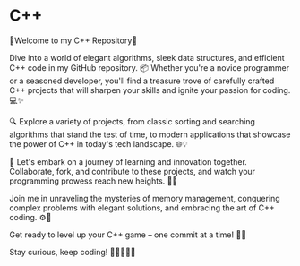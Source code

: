 # C++ 
🚀Welcome to my C++ Repository🎉

Dive into a world of elegant algorithms, sleek data structures, and efficient C++ code in my GitHub repository. 📦 Whether you're a novice programmer or a seasoned developer, you'll find a treasure trove of carefully crafted C++ projects that will sharpen your skills and ignite your passion for coding. 💻✨

🔍 Explore a variety of projects, from classic sorting and searching algorithms that stand the test of time, to modern applications that showcase the power of C++ in today's tech landscape. 🌐💡

🤝 Let's embark on a journey of learning and innovation together. Collaborate, fork, and contribute to these projects, and watch your programming prowess reach new heights. 🚀🤓

Join me in unraveling the mysteries of memory management, conquering complex problems with elegant solutions, and embracing the art of C++ coding. ⚙️🔐

Get ready to level up your C++ game – one commit at a time! 🚀🔥

Stay curious, keep coding! 💪👩‍💻👨‍💻
